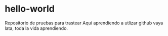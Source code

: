 # hello-world
Repositorio de pruebas para trastear
Aqui aprendiendo a utlizar github vaya lata, toda la vida aprendiendo.
